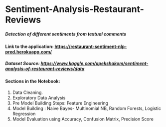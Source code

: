 # Sentiment-Analysis-Restaurant-Reviews

##### Detection of different sentiments from textual comments

#### Link to the application: https://restaurant-sentiment-nlp-pred.herokuapp.com/

##### Dataset Source: https://www.kaggle.com/apekshakom/sentiment-analysis-of-restaurant-reviews/data



#### Sections in the Notebook:
1. Data Cleaning.
2. Exploratory Data Analysis
3. Pre Model Building Steps: Feature Engineering
4. Model Building : Naive Bayes- Multinomial NB, Random Forests, Logistic Regression
5. Model Evaluation using  Accuracy, Confusion Matrix, Precision Score
